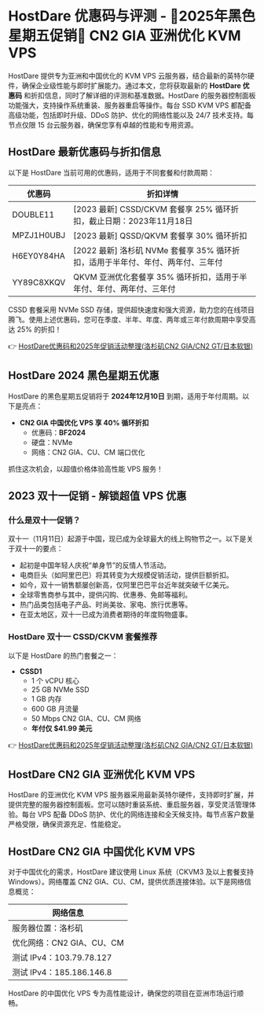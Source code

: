 # HostDare 优惠码与评测 - 🎉2025年黑色星期五促销🎉 CN2 GIA 亚洲优化 KVM VPS

HostDare 提供专为亚洲和中国优化的 KVM VPS 云服务器，结合最新的英特尔硬件，确保企业级性能与即时扩展能力。通过本文，您将获取最新的 **HostDare 优惠码** 和折扣信息，同时了解详细的评测和基准数据。HostDare 的服务器控制面板功能强大，支持操作系统重装、服务器重启等操作。每台 SSD KVM VPS 都配备高级功能，包括即时升级、DDoS 防护、优化的网络性能以及 24/7 技术支持。每节点仅限 15 台云服务器，确保您享有卓越的性能和专用资源。

## HostDare 最新优惠码与折扣信息

以下是 HostDare 当前可用的优惠码，适用于不同套餐和付款周期：

| 优惠码       | 折扣详情                                                                 |
|--------------|-------------------------------------------------------------------------|
| DOUBLE11     | [2023 最新] CSSD/CKVM 套餐享 25% 循环折扣，截止日期：2023年11月18日      |
| MPZJ1H0UBJ   | [2023 最新] QSSD/QKVM 套餐享 30% 循环折扣                              |
| H6EY0Y84HA   | [2022 最新] 洛杉矶 NVMe 套餐享 35% 循环折扣，适用于半年付、年付、两年付、三年付 |
| YY89C8XKQV   | QKVM 亚洲优化套餐享 35% 循环折扣，适用于半年付、年付、两年付、三年付    |

CSSD 套餐采用 NVMe SSD 存储，提供超快速度和强大资源，助力您的在线项目腾飞。使用上述优惠码，您可在季度、半年、年度、两年或三年付款周期中享受高达 25% 的折扣！

👉 [HostDare优惠码和2025年促销活动整理(洛杉矶CN2 GIA/CN2 GT/日本软银)](https://bit.ly/hostdare)

## HostDare 2024 黑色星期五优惠

HostDare 的黑色星期五促销将于 **2024年12月10日** 到期，适用于年付周期。以下是亮点：

- **CN2 GIA 中国优化 VPS 享 40% 循环折扣**
  - 优惠码：**BF2024**
  - 硬盘：NVMe
  - 网络：CN2 GIA、CU、CM 端口优化

抓住这次机会，以超值价格体验高性能 VPS 服务！

## 2023 双十一促销 - 解锁超值 VPS 优惠

### 什么是双十一促销？

双十一（11月11日）起源于中国，现已成为全球最大的线上购物节之一。以下是关于双十一的要点：

- 起初是中国年轻人庆祝“单身节”的反情人节活动。
- 电商巨头（如阿里巴巴）将其转变为大规模促销活动，提供巨额折扣。
- 如今，双十一销售额屡创新高，仅阿里巴巴平台近年就突破千亿美元。
- 全球零售商参与其中，提供闪购、优惠券、免邮等福利。
- 热门品类包括电子产品、时尚美妆、家电、旅行优惠等。
- 在亚太地区，双十一已成为消费者期待的年度购物盛事。

### HostDare 双十一 CSSD/CKVM 套餐推荐

以下是 HostDare 的热门套餐之一：

- **CSSD1**
  - 1 个 vCPU 核心
  - 25 GB NVMe SSD
  - 1 GB 内存
  - 600 GB 月流量
  - 50 Mbps CN2 GIA、CU、CM 网络
  - **年付仅 $41.99 美元**

👉 [HostDare优惠码和2025年促销活动整理(洛杉矶CN2 GIA/CN2 GT/日本软银)](https://bit.ly/hostdare)

## HostDare CN2 GIA 亚洲优化 KVM VPS

HostDare 的亚洲优化 KVM VPS 服务器采用最新英特尔硬件，支持即时扩展，并提供完整的服务器控制面板。您可以随时重装系统、重启服务器，享受灵活管理体验。每台 VPS 配备 DDoS 防护、优化的网络连接和全天候支持。每节点客户数量严格受限，确保资源充足、性能稳定。

## HostDare CN2 GIA 中国优化 KVM VPS

对于中国优化的需求，HostDare 建议使用 Linux 系统（CKVM3 及以上套餐支持 Windows）。网络覆盖 CN2 GIA、CU、CM，提供优质连接体验。以下是网络信息概览：

| 网络信息          |
|-------------------|
| 服务器位置：洛杉矶 |
| 优化网络：CN2 GIA、CU、CM |
| 测试 IPv4：103.79.78.127 |
| 测试 IPv4：185.186.146.8 |

HostDare 的中国优化 VPS 专为高性能设计，确保您的项目在亚洲市场运行顺畅。